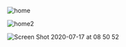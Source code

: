 ![home](https://user-images.githubusercontent.com/30422190/87783502-f7275680-c80a-11ea-9db8-170662a283fc.png)

![home2](https://user-images.githubusercontent.com/30422190/87673123-64bf7e00-c74a-11ea-9753-17006e576c0a.png)

![Screen Shot 2020-07-17 at 08 50 52](https://user-images.githubusercontent.com/30422190/87783357-aca5da00-c80a-11ea-97f2-d4d6ea0bbcdb.png)
